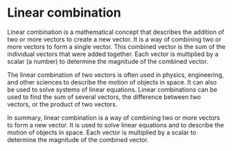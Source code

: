 # Linear combination

Linear combination is a mathematical concept that describes the addition of two or more vectors to create a new vector. It is a way of combining two or more vectors to form a single vector. This combined vector is the sum of the individual vectors that were added together. Each vector is multiplied by a scalar (a number) to determine the magnitude of the combined vector. 

The linear combination of two vectors is often used in physics, engineering, and other sciences to describe the motion of objects in space. It can also be used to solve systems of linear equations. Linear combinations can be used to find the sum of several vectors, the difference between two vectors, or the product of two vectors.

In summary, linear combination is a way of combining two or more vectors to form a new vector. It is used to solve linear equations and to describe the motion of objects in space. Each vector is multiplied by a scalar to determine the magnitude of the combined vector.
